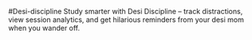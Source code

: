 #Desi-discipline
Study smarter with Desi Discipline – track distractions, view session analytics, and get hilarious reminders from your desi mom when you wander off.

